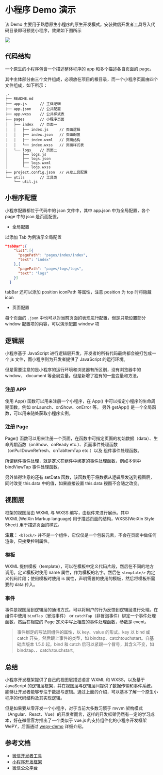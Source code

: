 # 小程序 Demo 演示

该 Demo 主要用于熟悉原生小程序的原生开发模式，安装微信开发者工具导入代码目录即可预览小程序，效果如下图所示

![](http://ochyazsr6.bkt.clouddn.com/dd50616656113a9b3ca324af2fb4fb36.jpg?imageView2/2/w/1000/h/700)


## 代码结构

一个原生的小程序包含一个描述整体程序的 app 和多个描述各自页面的 page。

其中主体部分由三个文件组成，必须放在项目的根目录，而一个小程序页面由四个文件组成，如下所示：

```
.·
├── README.md
├── app.js      // 主体逻辑
├── app.json    // 公共配置
├── app.wxss    // 公共样式表
├── pages       // 小程序页面
│   ├── index   // 页面一
│   │   ├── index.js     // 页面逻辑
│   │   ├── index.json   // 页面配置
│   │   ├── index.wxml   // 页面结构
│   │   └── index.wxss   // 页面样式表
│   └── logs    // 页面二
│       ├── logs.js
│       ├── logs.json
│       ├── logs.wxml
│       └── logs.wxss
├── project.config.json  // 开发工具配置
└── utils       // 工具类
    └── util.js
```


## 小程序配置

小程序配置都位于代码中的 json 文件中，其中 app.json 中为全局配置，各个 page 中的 json 是页面配置。

- 全局配置

以添加 Tab 为例演示全局配置

```json
"tabBar":{
    "list":[{
      "pagePath": "pages/index/index",
      "text": "index"
    },{
      "pagePath": "pages/logs/logs",
      "text": "logs"
    }]
  }
```

tabBar 还可以添加 position iconPath 等属性，注意 position 为 top 时将隐藏 icon


- 页面配置

每个页面的 `.json` 中也可以对当前页面的表现进行配置，但是只能设置部分 window 配置项的内容，可以演示配置 window 项


## 逻辑层

小程序基于 JavaScript 进行逻辑层开发，开发者的所有代码最终都会被打包成一个 js 文件，而小程序则为开发者提供了 JavaScript 的运行环境。

但是需要注意的是小程序的运行环境和浏览器有所区别，没有浏览器中的 window、 document 等全局变量，但是新增了独有的一些变量和方法。


### 注册 APP

使用 App() 函数可以用来注册一个小程序，在 App() 中可以指定小程序的生命周期函数，例如 onLaunch、onShow、onError 等。 另外 getApp() 是一个全局函数，可以用来随处获取小程序实例。


### 注册 Page

Page() 函数可以用来注册一个页面，在函数中可指定页面的初始数据（data）、生命周期函数（onShow、onReady etc.）、页面事件处理函数（onPullDownRefresh、onTabItemTap etc.）以及 组件事件处理函数。

所谓组件事件处理，就是定义在组件中绑定的事件处理函数，例如本例中 bindViewTap 事件处理函数。

另外值得注意的还有 setData 函数，该函数用于将数据从逻辑层发送到视图层，同时改变 this.data 中的值，如果直接设置 this.data 视图不会随之改变。

## 视图层

框架的视图层由 WXML 与 WXSS 编写，由组件来进行展示。其中 WXML(WeiXin Markup language) 用于描述页面的结构，WXSS(WeiXin Style Sheet) 用于描述页面的样式。

**注意：**  `<block/>` 并不是一个组件，它仅仅是一个包装元素，不会在页面中做任何渲染，只接受控制属性。

### 模板

WXML 提供模板（template），可以在模板中定义代码片段，然后在不同的地方调用。定义模板时使用 name 属性，作为模板的名字。然后在 `<template/>` 内定义代码片段；使用模板时使用 is 属性，声明需要的使用的模板，然后将模板所需要的 data 传入。

### 事件

事件是视图层到逻辑层的通讯方式，可以将用户的行为反馈到逻辑层进行处理。在组件中使用 `bindTap`（冒泡事件） or `catchTap`（非冒泡事件）绑定一个事件处理函数，然后在相应的 Page 定义中写上相应的事件处理函数，参数是 event。

> 事件绑定的写法同组件的属性，以 key、value 的形式。key 以 bind 或 catch 开头，然后跟上事件的类型，如 bindtap、catchtouchstart。自基础库版本 1.5.0 起，bind 和 catch 后可以紧跟一个冒号，其含义不变，如 bind:tap、、catch:touchstart。


## 总结

小程序开发框架提供了自己的视图层描述语言 WXML 和 WXSS，以及基于 JavaScript 的逻辑层框架，并在视图层与逻辑层间提供了数据传输和事件系统，能够让开发者能够专注于数据与逻辑。通过上面的介绍，可以基本了解一个原生小程序的代码结构及其实现逻辑。

但是如果要从零开发一个小程序，对于当前大多数习惯于 mvvm 架构模式（Angular、React、Vue）的开发者而言，这样的开发框架仍然有一定的学习成本，好在微信官方推出了一个类似于 vue.js 的支持组件化的小程序开发框架 WePY，后面通过 [wepy-demo](https://github.com/jiwenxing/wepy-demo) 详细介绍。 


## 参考文档

- [微信开发者工具](https://developers.weixin.qq.com/miniprogram/dev/devtools/devtools.html)
- [小程序开发框架](https://developers.weixin.qq.com/miniprogram/dev/framework/MINA.html)
- [微信公众平台](https://mp.weixin.qq.com/?url=%2Fwxopen%2Fcategory%3Faction%3Dget%26token%3D1820933982%26lang%3Dzh_CN)


